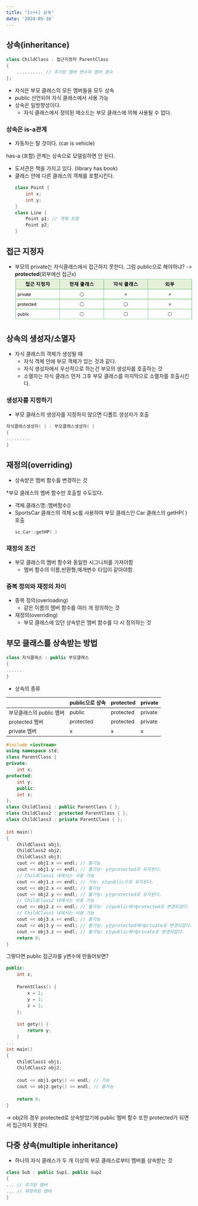 ```yaml
---
title: "[c++] 상속"
date: '2024-05-16'
---
```

## 상속(inheritance)
```cpp
class ChildClass : 접근지정자 ParentClass
{
	.......... // 추가된 멤버 변수와 멤버 함수
};
```

- 자식은 부모 클래스의 모든 멤버들을 모두 상속
- public 선언되야 자식 클래스에서 사용 가능
- 상속은 일방향성이다.
	- 자식 클래스에서 정의된 메소드는 부모 클래스에 의해 사용될 수 없다.

### 상속은 is-a관계
- 자동차는 탈 것이다. (car is vehicle)

has-a (포함) 관계는 상속으로 모델링하면 안 된다.
- 도서관은 책을 가지고 있다. (library has book)
- 클래스 안에 다른 클래스의 객체를 포함시킨다.
	```cpp
	class Point {
		int x;
		int y;
	}
	class Line {
		Point p1; // 객체 포함
		Point p2;
	}
	```

## 접근 지정자
- 부모의 private는 자식클래스에서 접근하지 못한다. 그럼 public으로 해야하냐?
-> __protected__(외부에선 접근x)  
![alt text](image-9.png)

## 상속의 생성자/소멸자
- 자식 클래스의 객체가 생성될 때
	- 자식 객체 안에 부모 객체가 있는 것과 같다.
	- 자식 생성자에서 우선적으로 하는건 부모의 생성자를 호출하는 것
	- 소멸자는 자식 클래스 먼저 그후 부모 클래스를 마지막으로 소멸자를 호출시킨다.

### 생성자를 지정하기
- 부모 클래스의 생성자를 지정하지 않으면 디폴트 생성자가 호출
```cpp
자식클래스생성자( ) : 부모클래스생성자( )
{
.........
}
```	

## 재정의(overriding)
- 상속받은 멤버 함수를 변경하는 것
	
*부모 클래스의 멤버 함수만 호출할 수도있다.  
- 객체.클래스명::멤버함수()
- SportsCar 클래스의 객체 sc를 사용하여 부모 클래스인 Car 클래스의 getHP( ) 호출
	```cpp
	sc.Car::getHP( )
	```

### 재정의 조건
- 부모 클래스의 멤버 함수와 동일한 시그니처를 가져야함
	- 멤버 함수의 이름,반환형,매개변수 타입이 같아야함.

### 중복 정의와 재정의 차이
- 중복 정의(overloading)
	- 같은 이름의 멤버 함수를 여러 개 정의하는 것  
- 재정의(overriding)
	- 부모 클래스에 있던 상속받은 멤버 함수를 다
시 정의하는 것	

## 부모 클래스를 상속받는 방법
```cpp
class 자식클래스 : public 부모클래스
{
......
}
```
- 상속의 종류

|                            | public으로 상속 | protected | private |
|----------------------------|------------------|-----------|---------|
| 부모클래스의 public 멤버     | public           | protected | private |
| protected 멤버 | protected | protected | private |
| private 멤버 | x | x | x |

```cpp
#include <iostream>
using namespace std;
class ParentClass {
private:
	int x;
protected:
	int y;
	public:
	int z;
};
class ChildClass1 : public ParentClass { };
class ChildClass2 : protected ParentClass { };
class ChildClass3 : private ParentClass { };

int main()
{
	ChildClass1 obj1;
	ChildClass2 obj2;
	ChildClass3 obj3;
	cout << obj1.x << endl; // 불가능
	cout << obj1.y << endl; // 불가능: y는protected로 유지된다.
	// ChildClass1 내에서는 사용 가능
	cout << obj1.z << endl; // 가능: z는public으로 유지된다.
	cout << obj2.x << endl; // 불가능
	cout << obj2.y << endl; // 불가능: y는protected로 유지된다.
	// ChildClass2 내에서는 사용 가능
	cout << obj2.z << endl; // 불가능: z는public에서protected로 변경되었다.
	// ChildClass1 내에서는 사용 가능
	cout << obj3.x << endl; // 불가능
	cout << obj3.y << endl; // 불가능: y는protected에서private로 변경되었다.
	cout << obj3.z << endl; // 불가능: z는public에서private로 변경되었다.
	return 0;
}
```

그렇다면 public 접근자를 y변수에 만들어보면?
```cpp
public:
	int z;

	ParentClass() {
		x = 1;
		y = 1;
		z = 1;
	};

	int gety() {
		return y;
	}
...
int main()
{
	ChildClass1 obj1;
	ChildClass2 obj2;
	
	cout << obj1.gety() << endl; // 가능
	cout << obj2.gety() << endl; // 불가능
	
	return 0;
}
```
-> obj2의 경우 protected로 상속받았기에 public 멤버 함수 또한 protected가 되면서 접근하지 못한다.

## 다중 상속(multiple inheritance)
- 하나의 자식 클래스가 두 개 이상의 부모 클래스로부터 멤버를 상속받는 것
```cpp
class Sub : public Sup1, public Sup2
{
... // 추가된 멤버
... // 재정의된 멤버
}
```